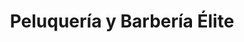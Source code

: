 ---
title: "Peluquería y Barbería Élite"
url: /sopetran/peluqueria-y-barberia-elite/
shop: peluquería
---